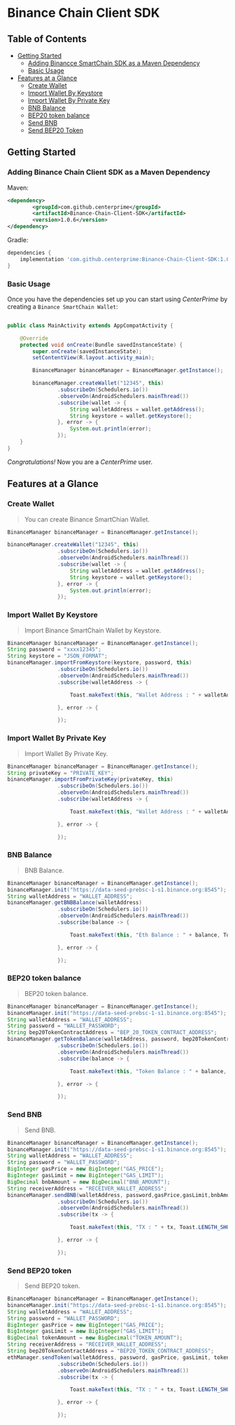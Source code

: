 # Binance Chain Client SDK 


## Table of Contents

- [Getting Started](#getting-started)
  - [Adding Binancce SmartChain SDK as a Maven Dependency](#adding-ethereum-sdk-as-a-maven-dependency)
  - [Basic Usage](#basic-usage)
- [Features at a Glance](#features-at-a-glance)
  - [Create Wallet](#create-wallet)
  - [Import Wallet By Keystore](#import-wallet-by-keystore)
  - [Import Wallet By Private Key](#import-wallet-by-private-key)
  - [BNB Balance](#ethereum-balance)
  - [BEP20 token balance](#erc20-token-balance)
  - [Send BNB](#send-ether)
  - [Send BEP20 Token](#send-erc20-token)

## Getting Started

### Adding Binance Chain Client SDK as a Maven Dependency

Maven:

```xml
<dependency>
	    <groupId>com.github.centerprime</groupId>
	    <artifactId>Binance-Chain-Client-SDK</artifactId>
	    <version>1.0.6</version>
</dependency>
```

Gradle:

```groovy
dependencies {
    implementation 'com.github.centerprime:Binance-Chain-Client-SDK:1.0.6'
}
```

### Basic Usage

Once you have the dependencies set up you can start using *CenterPrime* by creating a `Binance SmartChain Wallet`:

```java

public class MainActivity extends AppCompatActivity {

    @Override
    protected void onCreate(Bundle savedInstanceState) {
        super.onCreate(savedInstanceState);
        setContentView(R.layout.activity_main);

        BinanceManager binanceManager = BinanceManager.getInstance();

        binanceManager.createWallet("12345", this)
                .subscribeOn(Schedulers.io())
                .observeOn(AndroidSchedulers.mainThread())
                .subscribe(wallet -> {
                    String walletAddress = wallet.getAddress();
                    String keystore = wallet.getKeystore();
                }, error -> {
                    System.out.println(error);
                });
    }
}
```

*Congratulations!* Now you are a *CenterPrime* user.

## Features at a Glance

### Create Wallet

> You can create Binance SmartChian Wallet.
```java
BinanceManager binanceManager = BinanceManager.getInstance();

binanceManager.createWallet("12345", this)
                .subscribeOn(Schedulers.io())
                .observeOn(AndroidSchedulers.mainThread())
                .subscribe(wallet -> {
                    String walletAddress = wallet.getAddress();
                    String keystore = wallet.getKeystore();
                }, error -> {
                    System.out.println(error);
                });

```

### Import Wallet By Keystore

> Import Binance SmartChain Wallet by Keystore.

```java
BinanceManager binanceManager = BinanceManager.getInstance();
String password = "xxxx12345";
String keystore = "JSON_FORMAT";
binanceManager.importFromKeystore(keystore, password, this)
                .subscribeOn(Schedulers.io())
                .observeOn(AndroidSchedulers.mainThread())
                .subscribe(walletAddress -> {

                    Toast.makeText(this, "Wallet Address : " + walletAddress, Toast.LENGTH_SHORT).show();

                }, error -> {

                });
```
### Import Wallet By Private Key

> Import Wallet By Private Key.

```java
BinanceManager binanceManager = BinanceManager.getInstance();
String privateKey = "PRIVATE_KEY";
binanceManager.importFromPrivateKey(privateKey, this)
                .subscribeOn(Schedulers.io())
                .observeOn(AndroidSchedulers.mainThread())
                .subscribe(walletAddress -> {

                    Toast.makeText(this, "Wallet Address : " + walletAddress, Toast.LENGTH_SHORT).show();

                }, error -> {

                });
```


### BNB Balance

> BNB Balance.

```java
BinanceManager binanceManager = BinanceManager.getInstance();
binanceManager.init("https://data-seed-prebsc-1-s1.binance.org:8545");
String walletAddress = "WALLET_ADDRESS";
binanceManager.getBNBBalance(walletAddress)
                .subscribeOn(Schedulers.io())
                .observeOn(AndroidSchedulers.mainThread())
                .subscribe(balance -> {

                    Toast.makeText(this, "Eth Balance : " + balance, Toast.LENGTH_SHORT).show();

                }, error -> {

                });
```
### BEP20 token balance

> BEP20 token balance.

```java
BinanceManager binanceManager = BinanceManager.getInstance();
binanceManager.init("https://data-seed-prebsc-1-s1.binance.org:8545");
String walletAddress = "WALLET_ADDRESS";
String password = "WALLET_PASSWORD";
String bep20TokenContractAddress = "BEP_20_TOKEN_CONTRACT_ADDRESS";
binanceManager.getTokenBalance(walletAddress, password, bep20TokenContractAddress, this)
                .subscribeOn(Schedulers.io())
                .observeOn(AndroidSchedulers.mainThread())
                .subscribe(balance -> {

                    Toast.makeText(this, "Token Balance : " + balance, Toast.LENGTH_SHORT).show();

                }, error -> {

                });
```

### Send BNB

> Send BNB.

```java
BinanceManager binanceManager = BinanceManager.getInstance();
binanceManager.init("https://data-seed-prebsc-1-s1.binance.org:8545");
String walletAddress = "WALLET_ADDRESS";
String password = "WALLET_PASSWORD";
BigInteger gasPrice = new BigInteger("GAS_PRICE");
BigInteger gasLimit = new BigInteger("GAS_LIMIT");
BigDecimal bnbAmount = new BigDecimal("BNB_AMOUNT");
String receiverAddress = "RECEIVER_WALLET_ADDRESS";
binanceManager.sendBNB(walletAddress, password,gasPrice,gasLimit,bnbAmount, receiverAddress, this)
                .subscribeOn(Schedulers.io())
                .observeOn(AndroidSchedulers.mainThread())
                .subscribe(tx -> {

                    Toast.makeText(this, "TX : " + tx, Toast.LENGTH_SHORT).show();

                }, error -> {

                });
```
### Send BEP20 token

> Send BEP20 token.

```java
BinanceManager binanceManager = BinanceManager.getInstance();
binanceManager.init("https://data-seed-prebsc-1-s1.binance.org:8545");
String walletAddress = "WALLET_ADDRESS";
String password = "WALLET_PASSWORD";
BigInteger gasPrice = new BigInteger("GAS_PRICE");
BigInteger gasLimit = new BigInteger("GAS_LIMIT");
BigDecimal tokenAmount = new BigDecimal("TOKEN_AMOUNT");
String receiverAddress = "RECEIVER_WALLET_ADDRESS";
String bep20TokenContractAddress = "BEP20_TOKEN_CONTRACT_ADDRESS";
ethManager.sendToken(walletAddress, password, gasPrice, gasLimit, tokenAmount, receiverAddress, bep20TokenContractAddress, this)
                .subscribeOn(Schedulers.io())
                .observeOn(AndroidSchedulers.mainThread())
                .subscribe(tx -> {

                    Toast.makeText(this, "TX : " + tx, Toast.LENGTH_SHORT).show();

                }, error -> {

                });
```

